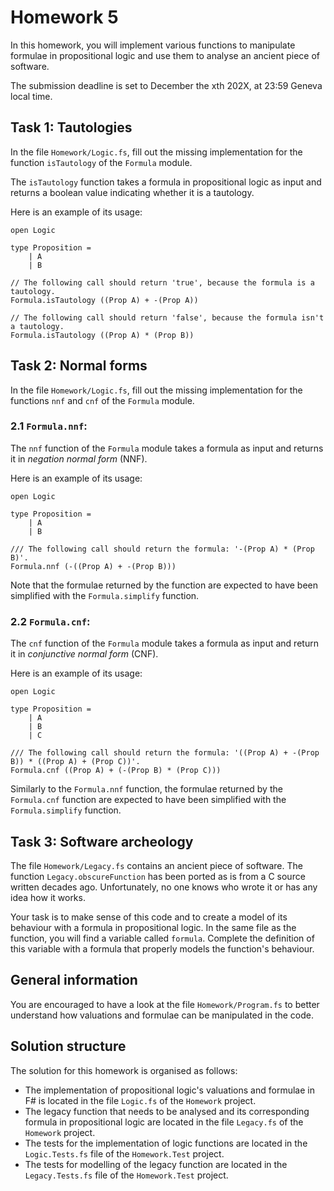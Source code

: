 # Homework 5

In this homework, you will implement various functions to manipulate formulae in propositional logic and use them to analyse an ancient piece of software.

The submission deadline is set to December the xth 202X, at 23:59 Geneva local time.

## Task 1: Tautologies

In the file `Homework/Logic.fs`, fill out the missing implementation for the function `isTautology` of the `Formula` module.

The `isTautology` function takes a formula in propositional logic as input and returns a boolean value indicating whether it is a tautology.

Here is an example of its usage:

```f#
open Logic

type Proposition = 
    | A
    | B

// The following call should return 'true', because the formula is a tautology.
Formula.isTautology ((Prop A) + -(Prop A))

// The following call should return 'false', because the formula isn't a tautology.
Formula.isTautology ((Prop A) * (Prop B))
```

## Task 2: Normal forms

In the file `Homework/Logic.fs`, fill out the missing implementation for the functions `nnf` and `cnf` of the `Formula` module.

### 2.1 `Formula.nnf`:

The `nnf` function of the `Formula` module takes a formula as input and returns it in *negation normal form* (NNF).

Here is an example of its usage:

```f#
open Logic

type Proposition = 
    | A
    | B

/// The following call should return the formula: '-(Prop A) * (Prop B)'.
Formula.nnf (-((Prop A) + -(Prop B)))
```

Note that the formulae returned by the function are expected to have been simplified with the `Formula.simplify` function.

### 2.2 `Formula.cnf`:

The `cnf` function of the `Formula` module takes a formula as input and return it in *conjunctive normal form* (CNF).

Here is an example of its usage:

```f#
open Logic

type Proposition = 
    | A
    | B
    | C

/// The following call should return the formula: '((Prop A) + -(Prop B)) * ((Prop A) + (Prop C))'.
Formula.cnf ((Prop A) + (-(Prop B) * (Prop C)))
```

Similarly to the `Formula.nnf` function, the formulae returned by the `Formula.cnf` function are expected to have been simplified with the `Formula.simplify` function.

## Task 3: Software archeology

The file `Homework/Legacy.fs` contains an ancient piece of software.
The function `Legacy.obscureFunction` has been ported as is from a C source written decades ago.
Unfortunately, no one knows who wrote it or has any idea how it works.

Your task is to make sense of this code and to create a model of its behaviour with a formula in propositional logic.
In the same file as the function, you will find a variable called `formula`. 
Complete the definition of this variable with a formula that properly models the function's behaviour.

## General information

You are encouraged to have a look at the file `Homework/Program.fs` to better understand how valuations and formulae can be manipulated in the code.

## Solution structure

The solution for this homework is organised as follows:

- The implementation of propositional logic's valuations and formulae in F# is located in the file `Logic.fs` of the `Homework` project.
- The legacy function that needs to be analysed and its corresponding formula in propositional logic are located in the file `Legacy.fs` of the `Homework` project.
- The tests for the implementation of logic functions are located in the `Logic.Tests.fs` file of the `Homework.Test` project.
- The tests for modelling of the legacy function are located in the `Legacy.Tests.fs` file of the `Homework.Test` project.
